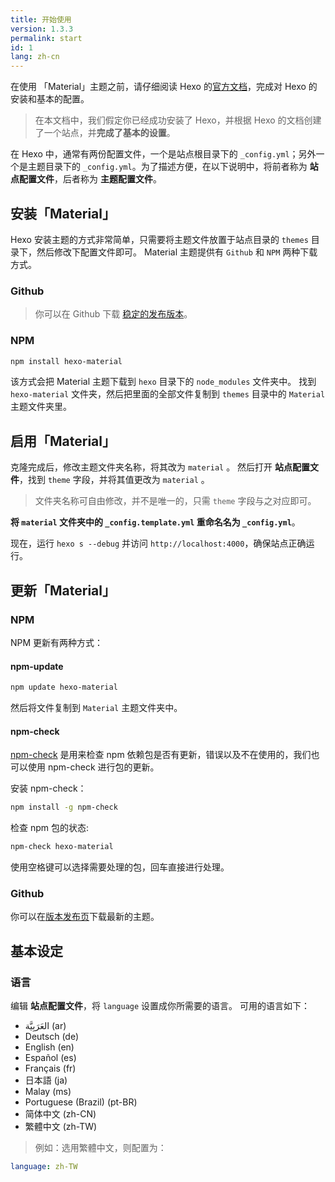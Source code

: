 ```yaml
---
title: 开始使用
version: 1.3.3
permalink: start
id: 1
lang: zh-cn
---
```


在使用 「Material」主题之前，请仔细阅读 Hexo 的[官方文档](https://hexo.io/zh-cn/docs/index.html)，完成对 Hexo 的安装和基本的配置。

> 在本文档中，我们假定你已经成功安装了 Hexo，并根据 Hexo 的文档创建了一个站点，并**完成了基本的设置**。

在 Hexo 中，通常有两份配置文件，一个是站点根目录下的 `_config.yml`；另外一个是主题目录下的 `_config.yml`。为了描述方便，在以下说明中，将前者称为 **站点配置文件**，后者称为 **主题配置文件**。

## 安装「Material」

Hexo 安装主题的方式非常简单，只需要将主题文件放置于站点目录的 `themes` 目录下，然后修改下配置文件即可。
Material 主题提供有 `Github` 和 `NPM` 两种下载方式。

### Github

> 你可以在 Github 下载 [稳定的发布版本](https://github.com/viosey/hexo-theme-material/releases)。

### NPM

```bash
npm install hexo-material
```

该方式会把 Material 主题下载到 `hexo` 目录下的 `node_modules` 文件夹中。
找到 `hexo-material` 文件夹，然后把里面的全部文件复制到 `themes` 目录中的 `Material` 主题文件夹里。

## 启用「Material」

克隆完成后，修改主题文件夹名称，将其改为 `material` 。
然后打开 **站点配置文件**，找到 `theme` 字段，并将其值更改为 `material` 。

> 文件夹名称可自由修改，并不是唯一的，只需 `theme` 字段与之对应即可。

**将 `material` 文件夹中的 `_config.template.yml` 重命名名为 `_config.yml`**。

现在，运行 `hexo s --debug` 并访问 `http://localhost:4000`，确保站点正确运行。

## 更新「Material」

### NPM

NPM 更新有两种方式：

#### npm-update

```bash
npm update hexo-material
```

然后将文件复制到 `Material` 主题文件夹中。

#### npm-check
[npm-check](https://www.npmjs.com/package/npm-check) 是用来检查 npm 依赖包是否有更新，错误以及不在使用的，我们也可以使用 npm-check 进行包的更新。

安装 npm-check：

```bash
npm install -g npm-check
```

检查 npm 包的状态:

```bash
npm-check hexo-material
```
使用空格键可以选择需要处理的包，回车直接进行处理。

### Github

你可以在[版本发布页](https://github.com/viosey/hexo-theme-material/releases)下载最新的主题。


## 基本设定

### 语言

编辑 **站点配置文件**，将 `language` 设置成你所需要的语言。
可用的语言如下：

- العَرَبِيَّة (ar)
- Deutsch (de)
- English (en)
- Español (es)
- Français (fr)
- 日本語 (ja)
- Malay (ms)
- Portuguese (Brazil) (pt-BR)
- 简体中文 (zh-CN)
- 繁體中文 (zh-TW)


>例如：选用繁體中文，则配置为：
>
```yml
language: zh-TW
```
